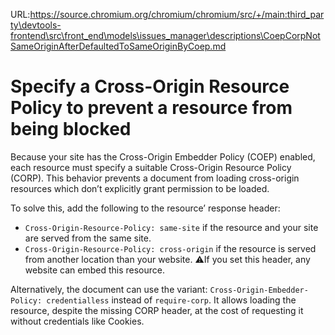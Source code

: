 URL:https://source.chromium.org/chromium/chromium/src/+/main:third_party\devtools-frontend\src\front_end\models\issues_manager\descriptions\CoepCorpNotSameOriginAfterDefaultedToSameOriginByCoep.md
# Specify a Cross-Origin Resource Policy to prevent a resource from being blocked

Because your site has the Cross-Origin Embedder Policy (COEP) enabled, each
resource must specify a suitable Cross-Origin Resource Policy (CORP). This
behavior prevents a document from loading cross-origin resources which don’t
explicitly grant permission to be loaded.

To solve this, add the following to the resource’ response header:
* `Cross-Origin-Resource-Policy: same-site` if the resource and your site are
  served from the same site.
* `Cross-Origin-Resource-Policy: cross-origin` if the resource is served from
  another location than your website. ⚠️If you set this header, any website can
  embed this resource.

Alternatively, the document can use the variant: `Cross-Origin-Embedder-Policy:
credentialless` instead of `require-corp`. It allows loading the resource,
despite the missing CORP header, at the cost of requesting it without
credentials like Cookies.
